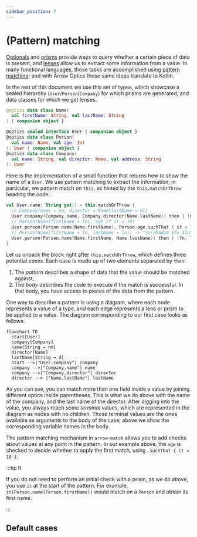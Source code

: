 ```yaml
---
sidebar_position: 7
---
```


# (Pattern) matching

[Optionals](optional.md) and [prisms](prism-iso.md) provide ways to query
whether a certain piece of data is present, and [lenses](lens.md) allow
us to extract some information from a value. In many functional languages,
those tasks are accomplished using [pattern matching](https://en.wikipedia.org/wiki/Pattern_matching);
and with Arrow Optics those same ideas translate to Kotlin.

<!--- TEST_NAME Matching -->

<!--- INCLUDE .*
import io.kotest.matchers.shouldBe
import arrow.optics.*
import arrow.optics.match.*
-->

In the rest of this document we use this set of types, which showcase a 
sealed hierarchy (`User`/`Person`/`Company`) for which prisms are generated,
and data classes for which we get lenses.

```kotlin
@optics data class Name(
  val firstName: String, val lastName: String
) { companion object }

@optics sealed interface User { companion object }
@optics data class Person(
  val name: Name, val age: Int
): User { companion object }
@optics data class Company(
  val name: String, val director: Name, val address: String
): User 
```

Here is the implementation of a small function that returns how to show 
the name of a `User`. We use pattern matching to extract the information;
in particular, we pattern match on `this`, as hinted by the `this.matchOrThrow`
heading the code.

```kotlin
val User.name: String get() = this.matchOrThrow {
  // Company(name = nm, director = Name(lastName = d))
  User.company(Company.name, Company.director(Name.lastName)) then { (nm, d) -> "$nm, att. $d" }
  // Person(Name(firstName = fn), age if it < 18)
  User.person(Person.name(Name.firstName), Person.age.suchThat { it < 18 }) then { (fn, _) -> fn }
  // Person(Name(firstName = fn, lastName = ln)) -> "Sir/Madam $fn $ln"
  User.person(Person.name(Name.firstName, Name.lastName)) then { (fn, ln) -> "Sir/Madam $fn $ln" }
}
```

Let us unpack the block right after `this.matchOrThrow`, which defines three
potential _cases_. Each case is made up of two elements separated by `then`:

1. The _pattern_ describes a shape of data that the value should be
   matched against;
2. The _body_ describes the code to execute if the match is successful.
   In that body, you have access to pieces of the data from the pattern.

One way to describe a pattern is using a diagram, where each node represents a value of a type,
and each edge represents a lens or prism to be applied to a value. The diagram corresponding
to our first case looks as follows.

```mermaid
flowchart TD
  start[User]
  company[Company]
  name[String → nm]
  director[Name]
  lastName[String → d]
  start -->|"User.company"| company
  company -->|"Company.name"| name
  company -->|"Company.director"| director
  director --> |"Name.lastName"| lastName
```

As you can see, you can match more than one field inside a value by joining different optics
inside parentheses. This is what we do above with the name of the company, and the last name
of the director. After digging into the value, you always reach some _terminal_ values,
which are represented in the diagram as nodes with no children. Those terminal values are the
ones available as arguments to the body of the case; above we show the corresponding variable
names in the body.

The pattern matching mechanism in `arrow-match` allows you to add checks about values
at any point in the pattern. In our example above, the `age` is checked to decide whether to
apply the first match, using `.suchThat { it < 18 }`.

:::tip It

If you do not need to perform an initial check with a prism, as we do above, you use
`it` at the start of the pattern. For example, `it(Person.name(Person.firstName))` would
match on a `Person` and obtain its first name.

:::

## Default cases


